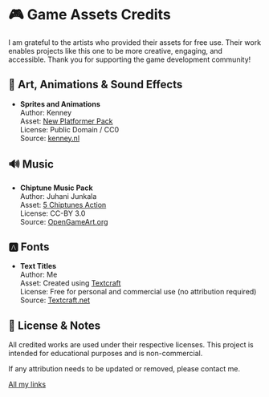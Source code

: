 # 🎮 Game Assets Credits

I am grateful to the artists who provided their assets for free use. Their work enables projects like this one to be more creative, engaging, and accessible. Thank you for supporting the game development community!



## 🎨 Art, Animations & Sound Effects

- **Sprites and Animations**  
  Author: Kenney  
  Asset: [New Platformer Pack](https://kenney.nl/assets/new-platformer-pack)  
  License: Public Domain / CC0  
  Source: [kenney.nl](https://kenney.nl/assets)



## 🔊 Music 

- **Chiptune Music Pack**  
  Author: Juhani Junkala  
  Asset: [5 Chiptunes Action](https://opengameart.org/content/5-chiptunes-action)  
  License: CC-BY 3.0  
  Source: [OpenGameArt.org](https://opengameart.org)

## 🅰️ Fonts

- **Text Titles**  
  Author: Me  
  Asset: Created using [Textcraft](https://textcraft.net/)  
  License: Free for personal and commercial use (no attribution required)  
  Source: [Textcraft.net](https://textcraft.net/)


## 📜 License & Notes

All credited works are used under their respective licenses. This project is intended for educational purposes and is non-commercial.

If any attribution needs to be updated or removed, please contact me.

[All my links](https://linktr.ee/devklebinho)
